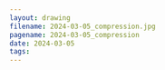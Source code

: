 ```yaml
---
layout: drawing
filename: 2024-03-05_compression.jpg
pagename: 2024-03-05_compression
date: 2024-03-05
tags:
---
```

